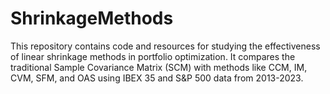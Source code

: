 # ShrinkageMethods
This repository contains code and resources for studying the effectiveness of linear shrinkage methods in portfolio optimization. It compares the traditional Sample Covariance Matrix (SCM) with methods like CCM, IM, CVM, SFM, and OAS using IBEX 35 and S&amp;P 500 data from 2013-2023.
